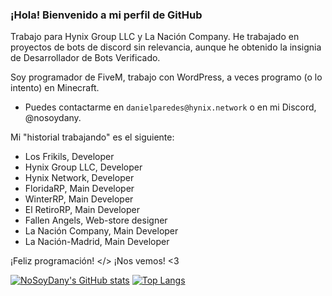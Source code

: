 ### ¡Hola! Bienvenido a mi perfil de GitHub

Trabajo para Hynix Group LLC y La Nación Company.
He trabajado en proyectos de bots de discord sin relevancia, aunque he obtenido la insignia de Desarrollador de Bots Verificado.

Soy programador de FiveM, trabajo con WordPress, a veces programo (o lo intento) en Minecraft.
- Puedes contactarme en ``danielparedes@hynix.network`` o en mi Discord, @nosoydany.

Mi "historial trabajando" es el siguiente:
- Los Frikils, Developer
- Hynix Group LLC, Developer
- Hynix Network, Developer
- FloridaRP, Main Developer
- WinterRP, Main Developer
- El RetiroRP, Main Developer
- Fallen Angels, Web-store designer
- La Nación Company, Main Developer
- La Nación-Madrid, Main Developer

¡Feliz programación! </>
¡Nos vemos! <3

[![NoSoyDany's GitHub stats](https://github-readme-stats.vercel.app/api?username=NoSoyDany&theme=dark&show_icons=true)](https://github.com/anuraghazra/github-readme-stats)
[![Top Langs](https://github-readme-stats.vercel.app/api/top-langs/?username=NoSoyDany&theme=dark&layout=compact)](https://github.com/anuraghazra/github-readme-stats)

